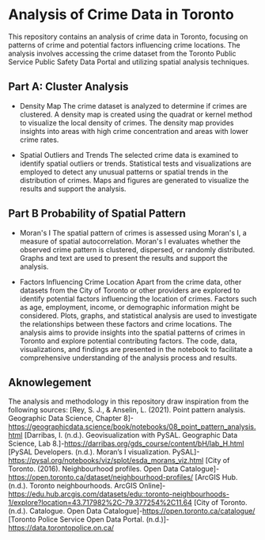# Analysis of Crime Data in Toronto
This repository contains an analysis of crime data in Toronto, focusing on patterns of crime and potential factors influencing crime locations. The analysis involves accessing the crime dataset from the Toronto Public Service Public Safety Data Portal and utilizing spatial analysis techniques.

## Part A: Cluster Analysis

* Density Map
The crime dataset is analyzed to determine if crimes are clustered. A density map is created using the quadrat or kernel method to visualize the local density of crimes. The density map provides insights into areas with high crime concentration and areas with lower crime rates.

* Spatial Outliers and Trends
The selected crime data is examined to identify spatial outliers or trends. Statistical tests and visualizations are employed to detect any unusual patterns or spatial trends in the distribution of crimes. Maps and figures are generated to visualize the results and support the analysis.


## Part B Probability of Spatial Pattern

* Moran's I
The spatial pattern of crimes is assessed using Moran's I, a measure of spatial autocorrelation. Moran's I evaluates whether the observed crime pattern is clustered, dispersed, or randomly distributed. Graphs and text are used to present the results and support the analysis.
    

* Factors Influencing Crime Location
Apart from the crime data, other datasets from the City of Toronto or other providers are explored to identify potential factors influencing the location of crimes. Factors such as age, employment, income, or demographic information might be considered. Plots, graphs, and statistical analysis are used to investigate the relationships between these factors and crime locations.
The analysis aims to provide insights into the spatial patterns of crimes in Toronto and explore potential contributing factors. The code, data, visualizations, and findings are presented in the notebook to facilitate a comprehensive understanding of the analysis process and results.


## Aknowlegement
The analysis and methodology in this repository draw inspiration from the following sources:
[Rey, S. J., & Anselin, L. (2021). Point pattern analysis. Geographic Data Science, Chapter 8]-https://geographicdata.science/book/notebooks/08_point_pattern_analysis.html
[Darribas, I. (n.d.). Geovisualization with PySAL. Geographic Data Science, Lab 8.]-https://darribas.org/gds_course/content/bH/lab_H.html
[PySAL Developers. (n.d.). Moran’s I visualization. PySAL]-https://pysal.org/notebooks/viz/splot/esda_morans_viz.html
[City of Toronto. (2016). Neighbourhood profiles. Open Data Catalogue]-https://open.toronto.ca/dataset/neighbourhood-profiles/
[ArcGIS Hub. (n.d.). Toronto neighbourhoods. ArcGIS Online]-https://edu.hub.arcgis.com/datasets/edu::toronto-neighbourhoods-1/explore?location=43.717982%2C-79.377254%2C11.64
[City of Toronto. (n.d.). Catalogue. Open Data Catalogue]-https://open.toronto.ca/catalogue/
[Toronto Police Service Open Data Portal. (n.d.)]-https://data.torontopolice.on.ca/

